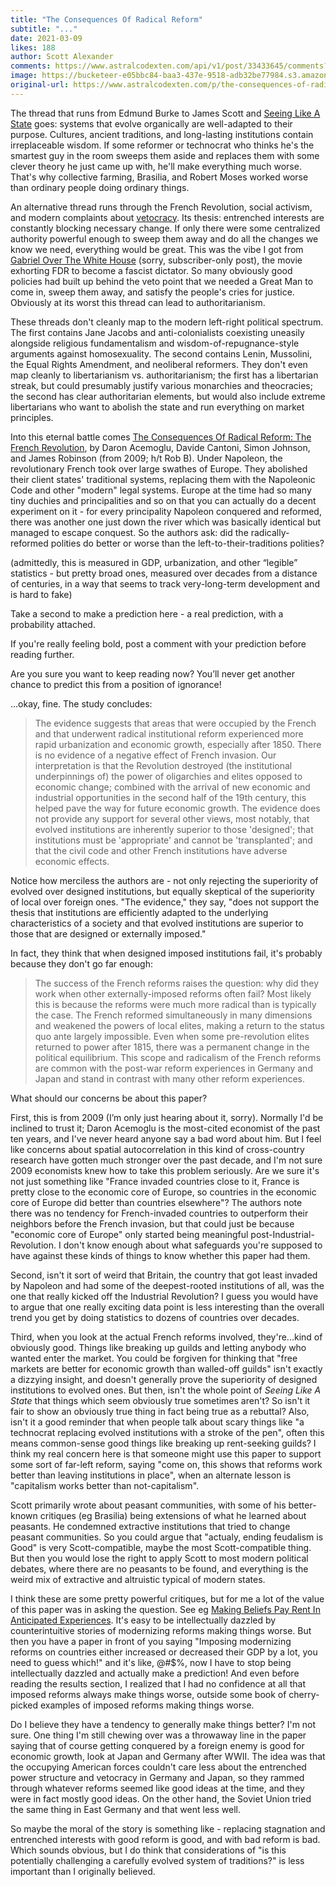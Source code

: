 ```yaml
---
title: "The Consequences Of Radical Reform"
subtitle: "..."
date: 2021-03-09
likes: 188
author: Scott Alexander
comments: https://www.astralcodexten.com/api/v1/post/33433645/comments?&all_comments=true
image: https://bucketeer-e05bbc84-baa3-437e-9518-adb32be77984.s3.amazonaws.com/public/images/775d3f55-1f87-4f98-bb33-a803620fb763_666x432.jpeg
original-url: https://www.astralcodexten.com/p/the-consequences-of-radical-reform
---
```

The thread that runs from Edmund Burke to James Scott and [Seeing Like A State](https://slatestarcodex.com/2017/03/16/book-review-seeing-like-a-state/) goes: systems that evolve organically are well-adapted to their purpose. Cultures, ancient traditions, and long-lasting institutions contain irreplaceable wisdom. If some reformer or technocrat who thinks he's the smartest guy in the room sweeps them aside and replaces them with some clever theory he just came up with, he'll make everything much worse. That's why collective farming, Brasilia, and Robert Moses worked worse than ordinary people doing ordinary things.

An alternative thread runs through the French Revolution, social activism, and modern complaints about [vetocracy](https://astralcodexten.substack.com/p/ezra-klein-on-vetocracy). Its thesis: entrenched interests are constantly blocking necessary change. If only there were some centralized authority powerful enough to sweep them away and do all the changes we know we need, everything would be great. This was the vibe I got from [Gabriel Over The White House](https://astralcodexten.substack.com/p/movie-review-gabriel-over-the-white) (sorry, subscriber-only post), the movie exhorting FDR to become a fascist dictator. So many obviously good policies had built up behind the veto point that we needed a Great Man to come in, sweep them away, and satisfy the people's cries for justice. Obviously at its worst this thread can lead to authoritarianism. 

These threads don't cleanly map to the modern left-right political spectrum. The first contains Jane Jacobs and anti-colonialists coexisting uneasily alongside religious fundamentalism and wisdom-of-repugnance-style arguments against homosexuality. The second contains Lenin, Mussolini, the Equal Rights Amendment, and neoliberal reformers. They don't even map cleanly to libertarianism vs. authoritarianism; the first has a libertarian streak, but could presumably justify various monarchies and theocracies; the second has clear authoritarian elements, but would also include extreme libertarians who want to abolish the state and run everything on market principles.

Into this eternal battle comes [The Consequences Of Radical Reform: The French Revolution](https://www.nber.org/papers/w14831?fbclid=IwAR00ZDIQG538wVy0vcs_nWPFnIlz2FBvLAnyIFrc0IqMkAymw0sByYkicow), by Daron Acemoglu, Davide Cantoni, Simon Johnson, and James Robinson (from 2009; h/t Rob B). Under Napoleon, the revolutionary French took over large swathes of Europe. They abolished their client states' traditional systems, replacing them with the Napoleonic Code and other "modern" legal systems. Europe at the time had so many tiny duchies and principalities and so on that you can actually do a decent experiment on it - for every principality Napoleon conquered and reformed, there was another one just down the river which was basically identical but managed to escape conquest. So the authors ask: did the radically-reformed polities do better or worse than the left-to-their-traditions polities?

(admittedly, this is measured in GDP, urbanization, and other “legible” statistics - but pretty broad ones, measured over decades from a distance of centuries, in a way that seems to track very-long-term development and is hard to fake)

Take a second to make a prediction here - a real prediction, with a probability attached.

If you're really feeling bold, post a comment with your prediction before reading further.

Are you sure you want to keep reading now? You’ll never get another chance to predict this from a position of ignorance!

...okay, fine. The study concludes:

> The evidence suggests that areas that were occupied by the French and that underwent radical institutional reform experienced more rapid urbanization and economic growth, especially after 1850. There is no evidence of a negative effect of French invasion. Our interpretation is that the Revolution destroyed (the institutional underpinnings of) the power of oligarchies and elites opposed to economic change; combined with the arrival of new economic and industrial opportunities in the second half of the 19th century, this helped pave the way for future economic growth. The evidence does not provide any support for several other views, most notably, that evolved institutions are inherently superior to those 'designed'; that institutions must be 'appropriate' and cannot be 'transplanted'; and that the civil code and other French institutions have adverse economic effects. 

Notice how merciless the authors are - not only rejecting the superiority of evolved over designed institutions, but equally skeptical of the superiority of local over foreign ones. "The evidence," they say, "does not support the thesis that institutions are efficiently adapted to the underlying characteristics of a society and that evolved institutions are superior to those that are designed or externally imposed."

In fact, they think that when designed imposed institutions fail, it's probably because they don't go far enough:

> The success of the French reforms raises the question: why did they work when other externally-imposed reforms often fail? Most likely this is because the reforms were much more radical than is typically the case. The French reformed simultaneously in many dimensions and weakened the powers of local elites, making a return to the status quo ante largely impossible. Even when some pre-revolution elites returned to power after 1815, there was a permanent change in the political equilibrium. This scope and radicalism of the French reforms are common with the post-war reform experiences in Germany and Japan and stand in contrast with many other reform experiences.

What should our concerns be about this paper?

First, this is from 2009 (I’m only just hearing about it, sorry). Normally I'd be inclined to trust it; Daron Acemoglu is the most-cited economist of the past ten years, and I've never heard anyone say a bad word about him. But I feel like concerns about spatial autocorrelation in this kind of cross-country research have gotten much stronger over the past decade, and I'm not sure 2009 economists knew how to take this problem seriously. Are we sure it's not just something like "France invaded countries close to it, France is pretty close to the economic core of Europe, so countries in the economic core of Europe did better than countries elsewhere"? The authors note there was no tendency for French-invaded countries to outperform their neighbors before the French invasion, but that could just be because "economic core of Europe" only started being meaningful post-Industrial-Revolution. I don't know enough about what safeguards you're supposed to have against these kinds of things to know whether this paper had them.

Second, isn't it sort of weird that Britain, the country that got least invaded by Napoleon and had some of the deepest-rooted institutions of all, was the one that really kicked off the Industrial Revolution? I guess you would have to argue that one really exciting data point is less interesting than the overall trend you get by doing statistics to dozens of countries over decades.

Third, when you look at the actual French reforms involved, they're...kind of obviously good. Things like breaking up guilds and letting anybody who wanted enter the market. You could be forgiven for thinking that "free markets are better for economic growth than walled-off guilds" isn't exactly a dizzying insight, and doesn't generally prove the superiority of designed institutions to evolved ones. But then, isn't the whole point of _Seeing Like A State_ that things which seem obviously true sometimes aren't? So isn't it fair to show an obviously true thing in fact being true as a rebuttal? Also, isn't it a good reminder that when people talk about scary things like "a technocrat replacing evolved institutions with a stroke of the pen", often this means common-sense good things like breaking up rent-seeking guilds? I think my real concern here is that someone might use this paper to support some sort of far-left reform, saying "come on, this shows that reforms work better than leaving institutions in place", when an alternate lesson is "capitalism works better than not-capitalism".

Scott primarily wrote about peasant communities, with some of his better-known critiques (eg Brasilia) being extensions of what he learned about peasants. He condemned extractive institutions that tried to change peasant communities. So you could argue that "actualy, ending feudalism is Good" is very Scott-compatible, maybe the most Scott-compatible thing. But then you would lose the right to apply Scott to most modern political debates, where there are no peasants to be found, and everything is the weird mix of extractive and altruistic typical of modern states.

I think these are some pretty powerful critiques, but for me a lot of the value of this paper was in asking the question. See eg [Making Beliefs Pay Rent In Anticipated Experiences](https://www.readthesequences.com/Making-Beliefs-Pay-Rent-In-Anticipated-Experiences). It's easy to be intellectually dazzled by counterintuitive stories of modernizing reforms making things worse. But then you have a paper in front of you saying "Imposing modernizing reforms on countries either increased or decreased their GDP by a lot, you need to guess which!" and it's like, @#$%, now I have to stop being intellectually dazzled and actually make a prediction! And even before reading the results section, I realized that I had no confidence at all that imposed reforms always make things worse, outside some book of cherry-picked examples of imposed reforms making things worse.

Do I believe they have a tendency to generally make things better? I'm not sure. One thing I'm still chewing over was a throwaway line in the paper saying that of course getting conquered by a foreign enemy is good for economic growth, look at Japan and Germany after WWII. The idea was that the occupying American forces couldn't care less about the entrenched power structure and vetocracy in Germany and Japan, so they rammed through whatever reforms seemed like good ideas at the time, and they were in fact mostly good ideas. On the other hand, the Soviet Union tried the same thing in East Germany and that went less well.

So maybe the moral of the story is something like - replacing stagnation and entrenched interests with good reform is good, and with bad reform is bad. Which sounds obvious, but I do think that considerations of "is this potentially challenging a carefully evolved system of traditions?" is less important than I originally believed.
